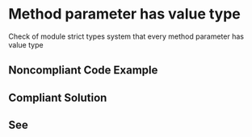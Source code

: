 # Method parameter has value type

Check of module strict types system that every method parameter has value type

## Noncompliant Code Example

## Compliant Solution

## See

